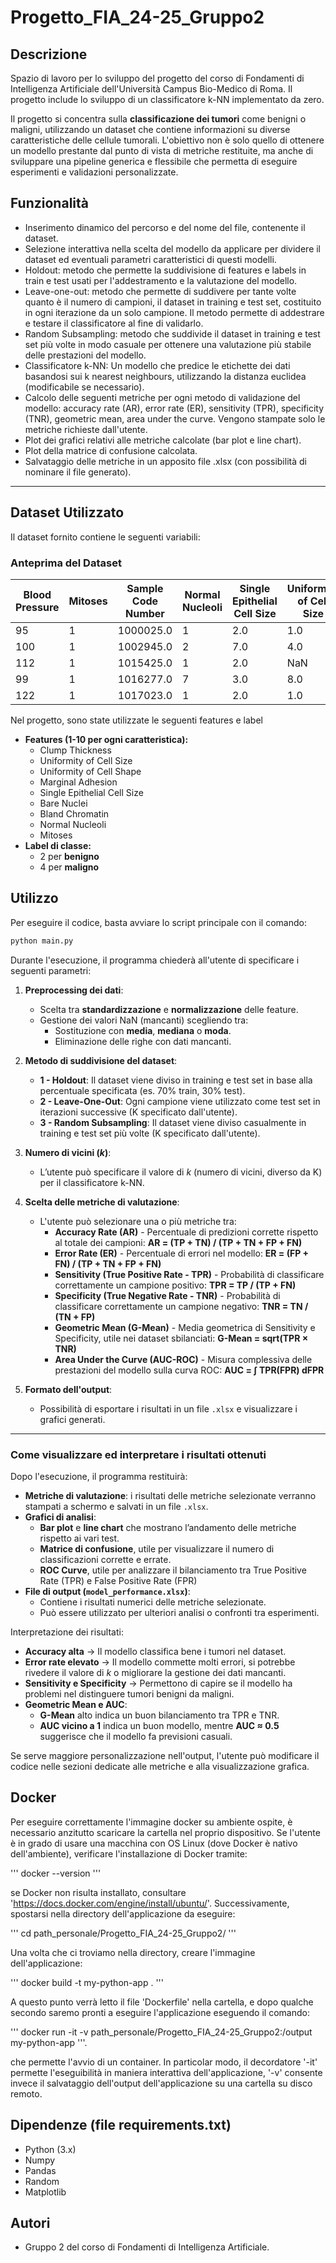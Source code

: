 # Progetto_FIA_24-25_Gruppo2

## Descrizione
Spazio di lavoro per lo sviluppo del progetto del corso di Fondamenti di Intelligenza Artificiale dell'Università Campus Bio-Medico di Roma. Il progetto include lo sviluppo di un classificatore k-NN implementato da zero.

Il progetto si concentra sulla **classificazione dei tumori** come benigni o maligni, utilizzando un dataset che contiene informazioni su diverse caratteristiche delle cellule tumorali. L'obiettivo non è solo quello di ottenere un modello prestante dal punto di vista di metriche restituite, ma anche di sviluppare una pipeline generica e flessibile che permetta di eseguire esperimenti e validazioni personalizzate.

## Funzionalità
- Inserimento dinamico del percorso e del nome del file, contenente il dataset.
- Selezione interattiva nella scelta del modello da applicare per dividere il dataset ed eventuali parametri caratteristici di questi modelli.
- Holdout: metodo che permette la suddivisione di features e labels in train e test usati per l'addestramento e la valutazione del modello.
- Leave-one-out: metodo che permette di suddivere per tante volte quanto è il numero di campioni, il dataset in training e test set, costituito in ogni iterazione da un solo campione. Il metodo permette di addestrare e testare il classificatore al fine di validarlo.
- Random Subsampling: metodo che suddivide il dataset in training e test set più volte in modo casuale per ottenere una valutazione più stabile delle prestazioni del modello.
- Classificatore k-NN: Un modello che predice le etichette dei dati basandosi sui k nearest neighbours, utilizzando la distanza euclidea (modificabile se necessario).
- Calcolo delle seguenti metriche per ogni metodo di validazione del modello: accuracy rate (AR), error rate (ER), sensitivity (TPR), specificity (TNR), geometric mean, area under the curve. Vengono stampate solo le metriche richieste dall'utente.
- Plot dei grafici relativi alle metriche calcolate (bar plot e line chart).
- Plot della matrice di confusione calcolata.
- Salvataggio delle metriche in un apposito file .xlsx (con possibilità di nominare il file generato).
---

## Dataset Utilizzato

Il dataset fornito contiene le seguenti variabili:

### **Anteprima del Dataset**

| Blood Pressure | Mitoses | Sample Code Number | Normal Nucleoli | Single Epithelial Cell Size | Uniformity of Cell Size | Clump Thickness | Heart Rate | Marginal Adhesion | Bland Chromatin | Class Type | Uniformity of Cell Shape | Bare Nucleix |
|----------------|---------|--------------------|-----------------|----------------------------|-------------------------|-----------------|------------|-------------------|-----------------|------------|--------------------------|--------------|
| 95             | 1       | 1000025.0         | 1               | 2.0                        | 1.0                     | 5.0             | 63         | 1.0               | 3.0             | 2.0        | 1.0                      | 1.0          |
| 100            | 1       | 1002945.0         | 2               | 7.0                        | 4.0                     | 5.0             | 66         | 5.0               | 3.0             | 2.0        | 4.0                      | 10.0         |
| 112            | 1       | 1015425.0         | 1               | 2.0                        | NaN                     | NaN             | 72         | 1.0               | 3.0             | NaN        | 1.0                      | 2.0          |
| 99             | 1       | 1016277.0         | 7               | 3.0                        | 8.0                     | 6.0             | 98         | 1.0               | 3.0             | 2.0        | 8.0                      | 4.0          |
| 122            | 1       | 1017023.0         | 1               | 2.0                        | 1.0                     | 4.0             | 66         | 3.0               | 3.0             | 2.0        | 1.0                      | 1.0          |

Nel progetto, sono state utilizzate le seguenti features e label

- **Features (1-10 per ogni caratteristica):**
  - Clump Thickness
  - Uniformity of Cell Size
  - Uniformity of Cell Shape
  - Marginal Adhesion
  - Single Epithelial Cell Size
  - Bare Nuclei
  - Bland Chromatin
  - Normal Nucleoli
  - Mitoses
- **Label di classe:**
  - 2 per **benigno**
  - 4 per **maligno**

## Utilizzo
Per eseguire il codice, basta avviare lo script principale con il comando:

```bash
python main.py
```

Durante l'esecuzione, il programma chiederà all'utente di specificare i seguenti parametri:

1. **Preprocessing dei dati**:
   - Scelta tra **standardizzazione** e **normalizzazione** delle feature.
   - Gestione dei valori NaN (mancanti) scegliendo tra:
     - Sostituzione con **media**, **mediana** o **moda**.
     - Eliminazione delle righe con dati mancanti.

2. **Metodo di suddivisione del dataset**:
   - **1 - Holdout**: Il dataset viene diviso in training e test set in base alla percentuale specificata (es. 70% train, 30% test).
   - **2 - Leave-One-Out**: Ogni campione viene utilizzato come test set in iterazioni successive (K specificato dall'utente).
   - **3 - Random Subsampling**: Il dataset viene diviso casualmente in training e test set più volte (K specificato dall'utente).


3. **Numero di vicini (*k*)**:
   - L’utente può specificare il valore di *k* (numero di vicini, diverso da K) per il classificatore k-NN.

4. **Scelta delle metriche di valutazione**:
   - L'utente può selezionare una o più metriche tra:
     - **Accuracy Rate (AR)** - Percentuale di predizioni corrette rispetto al totale dei campioni: **AR = (TP + TN) / (TP + TN + FP + FN)**
     - **Error Rate (ER)** - Percentuale di errori nel modello: **ER = (FP + FN) / (TP + TN + FP + FN)**
     - **Sensitivity (True Positive Rate - TPR)** - Probabilità di classificare correttamente un campione positivo: **TPR = TP / (TP + FN)**
     - **Specificity (True Negative Rate - TNR)** - Probabilità di classificare correttamente un campione negativo: **TNR = TN / (TN + FP)**
     - **Geometric Mean (G-Mean)** - Media geometrica di Sensitivity e Specificity, utile nei dataset sbilanciati: **G-Mean = sqrt(TPR × TNR)**
     - **Area Under the Curve (AUC-ROC)** - Misura complessiva delle prestazioni del modello sulla curva ROC: **AUC = ∫ TPR(FPR) dFPR**


5. **Formato dell'output**:
   - Possibilità di esportare i risultati in un file `.xlsx` e visualizzare i grafici generati.

---

### **Come visualizzare ed interpretare i risultati ottenuti**
Dopo l'esecuzione, il programma restituirà:

- **Metriche di valutazione**: i risultati delle metriche selezionate verranno stampati a schermo e salvati in un file `.xlsx`.
- **Grafici di analisi**:
  - **Bar plot** e **line chart** che mostrano l’andamento delle metriche rispetto ai vari test.
  - **Matrice di confusione**, utile per visualizzare il numero di classificazioni corrette e errate.
  - **ROC Curve**, utile per analizzare il bilanciamento tra True Positive Rate (TPR) e False Positive Rate (FPR)
- **File di output (`model_performance.xlsx`)**:
  - Contiene i risultati numerici delle metriche selezionate.
  - Può essere utilizzato per ulteriori analisi o confronti tra esperimenti.

Interpretazione dei risultati:
- **Accuracy alta** → Il modello classifica bene i tumori nel dataset.
- **Error rate elevato** → Il modello commette molti errori, si potrebbe rivedere il valore di *k* o migliorare la gestione dei dati mancanti.
- **Sensitivity e Specificity** → Permettono di capire se il modello ha problemi nel distinguere tumori benigni da maligni.
- **Geometric Mean e AUC**: 
    - **G-Mean** alto indica un buon bilanciamento tra TPR e TNR.
    - **AUC vicino a 1** indica un buon modello, mentre **AUC ≈ 0.5** suggerisce che il modello fa previsioni casuali.

Se serve maggiore personalizzazione nell'output, l'utente può modificare il codice nelle sezioni dedicate alle metriche e alla visualizzazione grafica.


## Docker 
Per eseguire correttamente l'immagine docker su ambiente ospite, è necessario anzitutto scaricare la cartella nel proprio dispositivo.
Se l'utente è in grado di usare una macchina con OS Linux (dove Docker è nativo dell'ambiente), verificare l'installazione di Docker tramite:

''' docker --version '''

se Docker non risulta installato, consultare 'https://docs.docker.com/engine/install/ubuntu/'.
Successivamente, spostarsi nella directory dell'applicazione da eseguire:

''' cd path_personale/Progetto_FIA_24-25_Gruppo2/ '''

Una volta che ci troviamo nella directory, creare l'immagine dell'applicazione:

''' docker build -t my-python-app . '''

A questo punto verrà letto il file 'Dockerfile' nella cartella, e dopo qualche secondo saremo pronti a eseguire l'applicazione eseguendo il comando:

''' docker run -it -v path_personale/Progetto_FIA_24-25_Gruppo2:/output my-python-app '''.

che permette l'avvio di un container.
In particolar modo, il decordatore '-it' permette l'eseguibilità in maniera interattiva dell'applicazione, '-v' consente invece il salvataggio dell'output dell'applicazione su una cartella su disco remoto.

## Dipendenze (file requirements.txt)
- Python (3.x)
- Numpy
- Pandas
- Random
- Matplotlib

## Autori
- Gruppo 2 del corso di Fondamenti di Intelligenza Artificiale.

